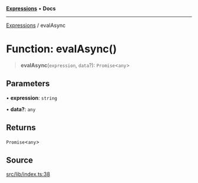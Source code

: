 [**Expressions**](../README.md) • **Docs**

***

[Expressions](../README.md) / evalAsync

# Function: evalAsync()

> **evalAsync**(`expression`, `data`?): `Promise`\<`any`\>

## Parameters

• **expression**: `string`

• **data?**: `any`

## Returns

`Promise`\<`any`\>

## Source

[src/lib/index.ts:38](https://github.com/data7expressions/3xpr/blob/7acee0c2886cdd6f6b6d4a83a1fd843738c9d027/src/lib/index.ts#L38)
